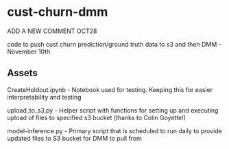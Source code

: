# cust-churn-dmm

ADD A NEW COMMENT OCT28

code to push cust churn prediction/ground truth data to s3 and then DMM - November 10th

## Assets

CreateHoldout.ipynb - Notebook used for testing. Keeping this for easier interpretability and testing

upload_to_s3.py - Helper script with functions for setting up and executing upload of files to specified s3 bucket (thanks to Colin Goyette!)

model-inference.py - Primary script that is scheduled to run daily to provide updated files to S3 bucket for DMM to pull from



